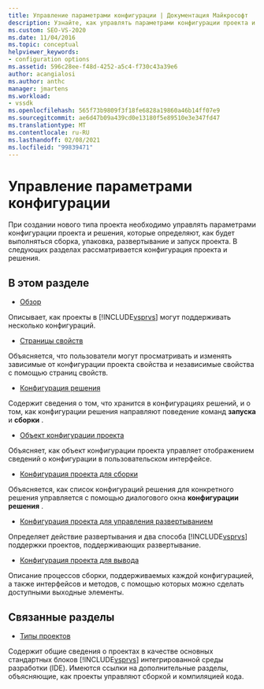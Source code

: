 ```yaml
---
title: Управление параметрами конфигурации | Документация Майкрософт
description: Узнайте, как управлять параметрами конфигурации проекта и решения в Visual Studio для управления построением, упаковкой, развертыванием и запуском проекта.
ms.custom: SEO-VS-2020
ms.date: 11/04/2016
ms.topic: conceptual
helpviewer_keywords:
- configuration options
ms.assetid: 596c28ee-f48d-4252-a5c4-f730c43a39e6
author: acangialosi
ms.author: anthc
manager: jmartens
ms.workload:
- vssdk
ms.openlocfilehash: 565f73b9809f3f18fe6828a19860a46b14ff07e9
ms.sourcegitcommit: ae6d47b09a439cd0e13180f5e89510e3e347fd47
ms.translationtype: MT
ms.contentlocale: ru-RU
ms.lasthandoff: 02/08/2021
ms.locfileid: "99839471"
---
```

# <a name="managing-configuration-options"></a>Управление параметрами конфигурации
При создании нового типа проекта необходимо управлять параметрами конфигурации проекта и решения, которые определяют, как будет выполняться сборка, упаковка, развертывание и запуск проекта. В следующих разделах рассматривается конфигурация проекта и решения.

## <a name="in-this-section"></a>В этом разделе
- [Обзор](../../extensibility/internals/configuration-options-overview.md)

 Описывает, как проекты в [!INCLUDE[vsprvs](../../code-quality/includes/vsprvs_md.md)] могут поддерживать несколько конфигураций.

- [Страницы свойств](../../extensibility/internals/property-pages.md)

 Объясняется, что пользователи могут просматривать и изменять зависимые от конфигурации проекта свойства и независимые свойства с помощью страниц свойств.

- [Конфигурация решения](../../extensibility/internals/solution-configuration.md)

 Содержит сведения о том, что хранится в конфигурациях решений, и о том, как конфигурации решения направляют поведение команд **запуска** и **сборки** .

- [Объект конфигурации проекта](../../extensibility/internals/project-configuration-object.md)

 Объясняет, как объект конфигурации проекта управляет отображением сведений о конфигурации в пользовательском интерфейсе.

- [Конфигурация проекта для сборки](../../extensibility/internals/project-configuration-for-building.md)

 Объясняется, как список конфигураций решения для конкретного решения управляется с помощью диалогового окна **конфигурации решения** .

- [Конфигурация проекта для управления развертыванием](../../extensibility/internals/project-configuration-for-managing-deployment.md)

 Определяет действие развертывания и два способа [!INCLUDE[vsprvs](../../code-quality/includes/vsprvs_md.md)] поддержки проектов, поддерживающих развертывание.

- [Конфигурация проекта для вывода](../../extensibility/internals/project-configuration-for-output.md)

 Описание процессов сборки, поддерживаемых каждой конфигурацией, а также интерфейсов и методов, с помощью которых можно сделать доступными выходные элементы.

## <a name="related-sections"></a>Связанные разделы
- [Типы проектов](../../extensibility/internals/project-types.md)

 Содержит общие сведения о проектах в качестве основных стандартных блоков [!INCLUDE[vsprvs](../../code-quality/includes/vsprvs_md.md)] интегрированной среды разработки (IDE). Имеются ссылки на дополнительные разделы, объясняющие, как проекты управляют сборкой и компиляцией кода.
